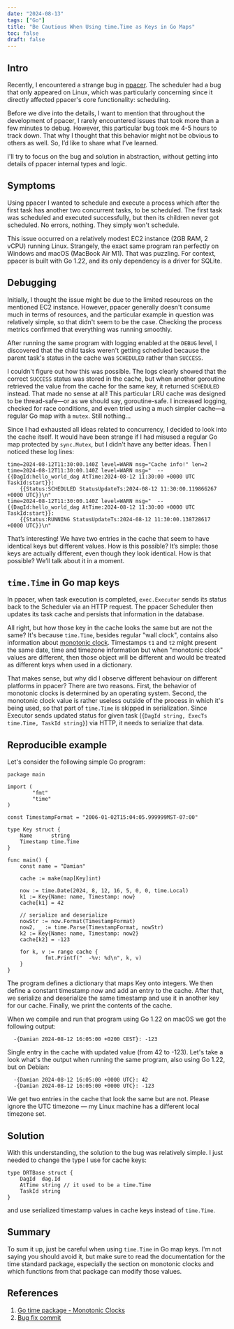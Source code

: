 ```yaml
---
date: "2024-08-13"
tags: ["Go"]
title: "Be Cautious When Using time.Time as Keys in Go Maps"
toc: false
draft: false
---
```



## Intro

Recently, I encountered a strange bug in [ppacer](https://ppacer.org). The
scheduler had a bug that only appeared on Linux, which was particularly
concerning since it directly affected ppacer's core functionality: scheduling.

Before we dive into the details, I want to mention that throughout the
development of ppacer, I rarely encountered issues that took more than a few
minutes to debug. However, this particular bug took me 4-5 hours to track down.
That why I thought that this behavior might not be obvious to others as well.
So, I’d like to share what I’ve learned.

I'll try to focus on the bug and solution in abstraction, without getting into
details of ppacer internal types and logic.


## Symptoms

Using ppacer I wanted to schedule and execute a process which after the first
task has another two concurrent tasks, to be scheduled. The first task was
scheduled and executed successfully, but then its children never got scheduled.
No errors, nothing. They simply won't schedule.

This issue occurred on a relatively modest EC2 instance (2GB RAM, 2 vCPU)
running Linux. Strangely, the exact same program ran perfectly on Windows and
macOS (MacBook Air M1). That was puzzling. For context, ppacer is built with Go
1.22, and its only dependency is a driver for SQLite.


## Debugging

Initially, I thought the issue might be due to the limited resources on the
mentioned EC2 instance. However, ppacer generally doesn't consume much in terms
of resources, and the particular example in question was relatively simple, so
that didn't seem to be the case. Checking the process metrics confirmed that
everything was running smoothly.

After running the same program with logging enabled at the `DEBUG` level, I
discovered that the child tasks weren't getting scheduled because the parent
task's status in the cache was `SCHEDULED` rather than `SUCCESS`.

I couldn't figure out how this was possible. The logs clearly showed that the
correct `SUCCESS` status was stored in the cache, but when another goroutine
retrieved the value from the cache for the same key, it returned `SCHEDULED`
instead. That made no sense at all! This particular LRU cache was designed to
be thread-safe—or as we should say, goroutine-safe. I increased logging,
checked for race conditions, and even tried using a much simpler cache—a
regular Go map with a `mutex`. Still nothing…

Since I had exhausted all ideas related to concurrency, I decided to look into
the cache itself. It would have been strange if I had misused a regular Go map
protected by `sync.Mutex`, but I didn't have any better ideas. Then I noticed
these log lines:

```
time=2024-08-12T11:30:00.140Z level=WARN msg="Cache info!" len=2
time=2024-08-12T11:30:00.140Z level=WARN msg="  --{{DagId:hello_world_dag AtTime:2024-08-12 11:30:00 +0000 UTC TaskId:start}}:
    {{Status:SCHEDULED StatusUpdateTs:2024-08-12 11:30:00.119866267 +0000 UTC}}\n"
time=2024-08-12T11:30:00.140Z level=WARN msg="  --{{DagId:hello_world_dag AtTime:2024-08-12 11:30:00 +0000 UTC TaskId:start}}:
    {{Status:RUNNING StatusUpdateTs:2024-08-12 11:30:00.138728617 +0000 UTC}}\n"
```

That’s interesting! We have two entries in the cache that seem to have
identical keys but different values. How is this possible? It’s simple: those
keys are actually different, even though they look identical. How is that
possible? We’ll talk about it in a moment.


## `time.Time` in Go map keys

In ppacer, when task execution is completed, `exec.Executor` sends its status
back to the Scheduler via an HTTP request. The ppacer Scheduler then updates
its task cache and persists that information in the database.

All right, but how those key in the cache looks the same but are not the same?
It's because `time.Time`, besides regular "wall clock", contains also
information about [monotonic
clock](https://pkg.go.dev/time#hdr-Monotonic_Clocks). Timestamps `t1` and `t2`
might present the same date, time and timezone information but when "monotonic
clock" values are different, then those object will be different and would be
treated as different keys when used in a dictionary.

That makes sense, but why did I observe different behaviour on different
platforms in ppacer? There are two reasons. First, the behavior of monotonic
clocks is determined by an operating system. Second, the monotonic clock value
is rather useless outside of the process in which it's being used, so that part
of `time.Time` is skipped in serialization. Since Executor sends updated status
for given task (`{DagId string, ExecTs time.Time, TaskId string}`) via HTTP, it
needs to serialize that data.


## Reproducible example

Let's consider the following simple Go program:


```
package main

import (
        "fmt"
        "time"
)

const TimestampFormat = "2006-01-02T15:04:05.999999MST-07:00"

type Key struct {
    Name      string
    Timestamp time.Time
}

func main() {
    const name = "Damian"

    cache := make(map[Key]int)

    now := time.Date(2024, 8, 12, 16, 5, 0, 0, time.Local)
    k1 := Key{Name: name, Timestamp: now}
    cache[k1] = 42

    // serialize and deserialize
    nowStr := now.Format(TimestampFormat)
    now2, _ := time.Parse(TimestampFormat, nowStr)
    k2 := Key{Name: name, Timestamp: now2}
    cache[k2] = -123

    for k, v := range cache {
            fmt.Printf("  -%v: %d\n", k, v)
    }
}
```

The program defines a dictionary that maps Key onto integers. We then define a
constant timestamp now and add an entry to the cache. After that, we serialize
and deserialize the same timestamp and use it in another key for our cache.
Finally, we print the contents of the cache.

When we compile and run that program using Go 1.22 on macOS we got the
following output:

```
  -{Damian 2024-08-12 16:05:00 +0200 CEST}: -123
```

Single entry in the cache with updated value (from 42 to -123). Let's take a
look what's the output when running the same program, also using Go 1.22, but
on Debian:

```
  -{Damian 2024-08-12 16:05:00 +0000 UTC}: 42
  -{Damian 2024-08-12 16:05:00 +0000 UTC}: -123
```

We get two entries in the cache that look the same but are not. Please ignore
the UTC timezone — my Linux machine has a different local timezone set.


## Solution

With this understanding, the solution to the bug was relatively simple. I just
needed to change the type I use for cache keys:

```
type DRTBase struct {
    DagId  dag.Id
    AtTime string // it used to be a time.Time
    TaskId string
}
```

and use serialized timestamp values in cache keys instead of `time.Time`.


## Summary

To sum it up, just be careful when using `time.Time` in Go map keys. I'm not
saying you should avoid it, but make sure to read the documentation for the
time standard package, especially the section on monotonic clocks and which
functions from that package can modify those values.


## References

1. [Go time package - Monotonic
   Clocks](https://pkg.go.dev/time#hdr-Monotonic_Clocks)
1. [Bug fix
   commit](https://github.com/ppacer/core/commit/5f71e08160072dd3237544a6aeb35265a3332d66)

